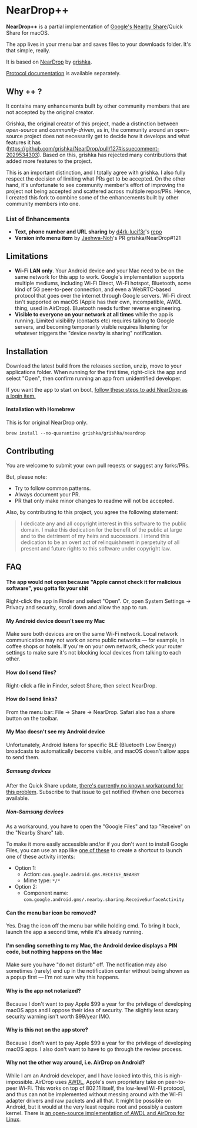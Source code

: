 # NearDrop++
**NearDrop++** is a partial implementation of [Google's Nearby Share](https://blog.google/products/android/nearby-share/)/Quick Share for macOS.

The app lives in your menu bar and saves files to your downloads folder. It's that simple, really.

It is based on [NearDrop](https://github.com/grishka/NearDrop) by [grishka](https://github.com/grishka).

[Protocol documentation](/PROTOCOL.md) is available separately.

## Why ++ ?
It contains many enhancements built by other community members that are not accepted by the original creator.

Grishka, the original creator of this project, made a distinction between *open-source* and *community-driven*, as in, the community around an open-source project does not necessarily get to decide how it develops and what features it has (https://github.com/grishka/NearDrop/pull/127#issuecomment-2029534303). Based on this, grishka has rejected many contributions that added more features to the project.

This is an important distinction, and I totally agree with grishka. I also fully respect the decision of limiting what PRs get to be accepted. On the other hand, it's unfortunate to see community member's effort of improving the project not being accepted and scattered across multiple repos/PRs. Hence, I created this fork to combine some of the enhancements built by other community members into one.

### List of Enhancements
*  **Text, phone number and URL sharing** by [d4rk-lucif3r](https://github.com/d4rk-lucif3r)'s [repo](https://github.com/d4rk-lucif3r/NearDrop)
* **Version info menu item** by [Jaehwa-Noh](https://github.com/Jaehwa-Noh)'s PR grishka/NearDrop#121

## Limitations

* **Wi-Fi LAN only**. Your Android device and your Mac need to be on the same network for this app to work. Google's implementation supports multiple mediums, including Wi-Fi Direct, Wi-Fi hotspot, Bluetooth, some kind of 5G peer-to-peer connection, and even a WebRTC-based protocol that goes over the internet through Google servers. Wi-Fi direct isn't supported on macOS (Apple has their own, incompatible, AWDL thing, used in AirDrop). Bluetooth needs further reverse engineering.
* **Visible to everyone on your network at all times** while the app is running. Limited visibility (contacts etc) requires talking to Google servers, and becoming temporarily visible requires listening for whatever triggers the "device nearby is sharing" notification.

## Installation

Download the latest build from the releases section, unzip, move to your applications folder. When running for the first time, right-click the app and select "Open", then confirm running an app from unidentified developer.

If you want the app to start on boot, [follow these steps to add NearDrop as a login item.](https://support.apple.com/guide/mac-help/open-items-automatically-when-you-log-in-mh15189/mac)

#### Installation with Homebrew

This is for original NearDrop only.

```
brew install --no-quarantine grishka/grishka/neardrop
```

## Contributing

You are welcome to submit your own pull reqests or suggest any forks/PRs.

But, please note:

* Try to follow common patterns.
* Always document your PR.
* PR that only make minor changes to readme will not be accepted.

Also, by contributing to this project, you agree the following statement:
> I dedicate any and all copyright interest in this software to the public domain. I make this dedication for the benefit of the public at large and to the detriment of my heirs and successors. I intend this dedication to be an overt act of relinquishment in perpetuity of all present and future rights to this software under copyright law.


## FAQ

#### The app would not open because "Apple cannot check it for malicious software", you gotta fix your shit

Right-click the app in Finder and select "Open". Or, open System Settings -> Privacy and security, scroll down and allow the app to run.

#### My Android device doesn't see my Mac

Make sure both devices are on the same Wi-Fi network. Local network communication may not work on some public networks — for example, in coffee shops or hotels. If you're on your own network, check your router settings to make sure it's not blocking local devices from talking to each other.

#### How do I send files?

Right-click a file in Finder, select Share, then select NearDrop.

#### How do I send links?

From the menu bar: File -> Share -> NearDrop. Safari also has a share button on the toolbar.

#### My Mac doesn't see my Android device

Unfortunately, Android listens for specific BLE (Bluetooth Low Energy) broadcasts to automatically become visible, and macOS doesn't allow apps to send them.

##### Samsung devices

After the Quick Share update, [there's currently no known workaround for this problem](https://github.com/grishka/NearDrop/issues/152). Subscribe to that issue to get notified if/when one becomes available.

##### Non-Samsung devices

As a workaround, you have to open the "Google Files" and tap "Receive" on the "Nearby Share" tab.

To make it more easily accessible and/or if you don't want to install Google Files, you can use an app like [one of these](https://forum.xda-developers.com/t/how-to-manually-create-a-homescreen-shortcut-to-a-known-unique-android-activity.4336833/) to create a shortcut to launch one of these activity intents:

- Option 1:
  - Action: `com.google.android.gms.RECEIVE_NEARBY`
  - Mime type: `*/*`
- Option 2:
  - Component name: `com.google.android.gms/.nearby.sharing.ReceiveSurfaceActivity`

#### Can the menu bar icon be removed?

Yes. Drag the icon off the menu bar while holding cmd. To bring it back, launch the app a second time, while it's already running.

#### I'm sending something to my Mac, the Android device displays a PIN code, but nothing happens on the Mac

Make sure you have "do not disturb" off. The notification may also sometimes (rarely) end up in the notification center without being shown as a popup first — I'm not sure why this happens.

#### Why is the app not notarized?

Because I don't want to pay Apple $99 a year for the privilege of developing macOS apps and I oppose their idea of security. The slightly less scary security warning isn't worth $99/year IMO.

#### Why is this not on the app store?

Because I don't want to pay Apple $99 a year for the privilege of developing macOS apps. I also don't want to have to go through the review process.

#### Why not the other way around, i.e. AirDrop on Android?

While I am an Android developer, and I have looked into this, this is nigh-impossible. AirDrop uses [AWDL](https://stackoverflow.com/questions/19587701/what-is-awdl-apple-wireless-direct-link-and-how-does-it-work), Apple's own proprietary take on peer-to-peer Wi-Fi. This works on top of 802.11 itself, the low-level Wi-Fi protocol, and thus can not be implemented without messing around with the Wi-Fi adapter drivers and raw packets and all that. It might be possible on Android, but it would at the very least require root and possibly a custom kernel. There is [an open-source implementation of AWDL and AirDrop for Linux](https://owlink.org/code/).
